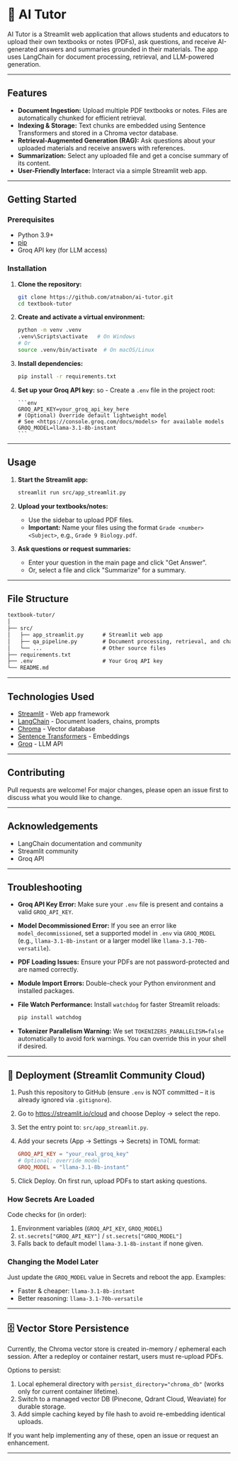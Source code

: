 # 📘 AI Tutor 

AI Tutor is a Streamlit web application that allows students and educators to upload their own textbooks or notes (PDFs), ask questions, and receive AI-generated answers and summaries grounded in their materials. The app uses LangChain for document processing, retrieval, and LLM-powered generation.

---

## Features

- **Document Ingestion:** Upload multiple PDF textbooks or notes. Files are automatically chunked for efficient retrieval.
- **Indexing & Storage:** Text chunks are embedded using Sentence Transformers and stored in a Chroma vector database.
- **Retrieval-Augmented Generation (RAG):** Ask questions about your uploaded materials and receive answers with references.
- **Summarization:** Select any uploaded file and get a concise summary of its content.
- **User-Friendly Interface:** Interact via a simple Streamlit web app.

---

## Getting Started

### Prerequisites

- Python 3.9+
- [pip](https://pip.pypa.io/en/stable/)
- Groq API key (for LLM access)

### Installation

1. **Clone the repository:**
   ```sh
   git clone https://github.com/atnabon/ai-tutor.git
   cd textbook-tutor
   ```

2. **Create and activate a virtual environment:**
   ```sh
   python -m venv .venv
   .venv\Scripts\activate   # On Windows
   # Or
   source .venv/bin/activate  # On macOS/Linux
   ```

3. **Install dependencies:**
   ```sh
   pip install -r requirements.txt
   ```

4. **Set up your Groq API key:**
so    - Create a `.env` file in the project root:

       ```env
       GROQ_API_KEY=your_groq_api_key_here
       # (Optional) Override default lightweight model
       # See <https://console.groq.com/docs/models> for available models
       GROQ_MODEL=llama-3.1-8b-instant
       ```

---

## Usage

1. **Start the Streamlit app:**

   ```sh
   streamlit run src/app_streamlit.py
   ```

2. **Upload your textbooks/notes:**
   - Use the sidebar to upload PDF files.
   - **Important:** Name your files using the format `Grade <number> <Subject>`, e.g., `Grade 9 Biology.pdf`.

3. **Ask questions or request summaries:**
   - Enter your question in the main page and click "Get Answer".
   - Or, select a file and click "Summarize" for a summary.

---

## File Structure

```txt
textbook-tutor/
│
├── src/
│   ├── app_streamlit.py      # Streamlit web app
│   ├── qa_pipeline.py        # Document processing, retrieval, and chains
│   └── ...                   # Other source files
├── requirements.txt
├── .env                      # Your Groq API key
└── README.md
```

---

## Technologies Used

- [Streamlit](https://streamlit.io/) - Web app framework
- [LangChain](https://python.langchain.com/) - Document loaders, chains, prompts
- [Chroma](https://www.trychroma.com/) - Vector database
- [Sentence Transformers](https://www.sbert.net/) - Embeddings
- [Groq](https://groq.com/) - LLM API

---

## Contributing

Pull requests are welcome! For major changes, please open an issue first to discuss what you would like to change.

---

## Acknowledgements

- LangChain documentation and community
- Streamlit community
- Groq API

---

## Troubleshooting

- **Groq API Key Error:** Make sure your `.env` file is present and contains a valid `GROQ_API_KEY`.
- **Model Decommissioned Error:** If you see an error like `model_decommissioned`, set a supported model in `.env` via `GROQ_MODEL` (e.g., `llama-3.1-8b-instant` or a larger model like `llama-3.1-70b-versatile`).
- **PDF Loading Issues:** Ensure your PDFs are not password-protected and are named correctly.
- **Module Import Errors:** Double-check your Python environment and installed packages.
- **File Watch Performance:** Install `watchdog` for faster Streamlit reloads:


   ```sh
   pip install watchdog
   ```

- **Tokenizer Parallelism Warning:** We set `TOKENIZERS_PARALLELISM=false` automatically to avoid fork warnings. You can override this in your shell if desired.

---

## 🚀 Deployment (Streamlit Community Cloud)

1. Push this repository to GitHub (ensure `.env` is NOT committed – it is already ignored via `.gitignore`).
2. Go to <https://streamlit.io/cloud> and choose Deploy → select the repo.
3. Set the entry point to: `src/app_streamlit.py`.
4. Add your secrets (App → Settings → Secrets) in TOML format:

   ```toml
   GROQ_API_KEY = "your_real_groq_key"
   # Optional: override model
   GROQ_MODEL = "llama-3.1-8b-instant"
   ```

5. Click Deploy. On first run, upload PDFs to start asking questions.

### How Secrets Are Loaded

Code checks for (in order):

1. Environment variables (`GROQ_API_KEY`, `GROQ_MODEL`)
2. `st.secrets["GROQ_API_KEY"]` / `st.secrets["GROQ_MODEL"]`
3. Falls back to default model `llama-3.1-8b-instant` if none given.

### Changing the Model Later

Just update the `GROQ_MODEL` value in Secrets and reboot the app. Examples:

- Faster & cheaper: `llama-3.1-8b-instant`
- Better reasoning: `llama-3.1-70b-versatile`

---

## 🗄️ Vector Store Persistence

Currently, the Chroma vector store is created in-memory / ephemeral each session. After a redeploy or container restart, users must re-upload PDFs.

Options to persist:

1. Local ephemeral directory with `persist_directory="chroma_db"` (works only for current container lifetime).
2. Switch to a managed vector DB (Pinecone, Qdrant Cloud, Weaviate) for durable storage.
3. Add simple caching keyed by file hash to avoid re-embedding identical uploads.

If you want help implementing any of these, open an issue or request an enhancement.

---
